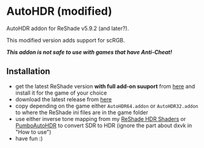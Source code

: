 # AutoHDR (modified)
AutoHDR addon for ReShade v5.9.2 (and later?).

This modified version adds support for scRGB.

***This addon is not safe to use with games that have Anti-Cheat!***
## Installation
- get the latest ReShade version **with full add-on suuport** from [here](https://reshade.me/#download) and install it for the game of your choice
- download the latest release from [here](https://github.com/EndlesslyFlowering/AutoHDR-ReShade/releases/latest)
- copy depending on the game either `AutoHDR64.addon` or `AutoHDR32.addon` to where the ReShade ini files are in the game folder
- use either inverse tone mapping from my [ReShade HDR Shaders](https://github.com/EndlesslyFlowering/ReShade_HDR_shaders/) or [PumboAutoHDR](https://github.com/Filoppi/PumboAutoHDR/) to convert SDR to HDR (ignore the part about dxvk in "How to use")
- have fun :)
